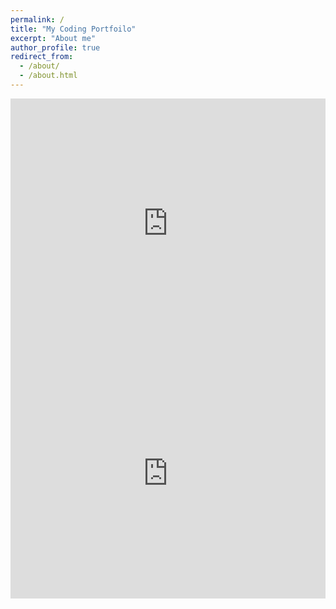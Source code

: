 ```yaml
---
permalink: /
title: "My Coding Portfoilo"
excerpt: "About me"
author_profile: true
redirect_from: 
  - /about/
  - /about.html
---
```


<iframe height="400px" width="100%" src="https://repl.it/@angelpeoples/Guessing-game?lite=true" scrolling="no" frameborder="no" allowtransparency="true" allowfullscreen="true" sandbox="allow-forms allow-pointer-lock allow-popups allow-same-origin allow-scripts allow-modals"></iframe>






<iframe height="400px" width="100%" src="https://repl.it/@angelpeoples/colorgame?lite=true" scrolling="no" frameborder="no" allowtransparency="true" allowfullscreen="true" sandbox="allow-forms allow-pointer-lock allow-popups allow-same-origin allow-scripts allow-modals"></iframe>




